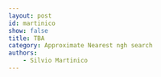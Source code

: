 ```yaml
---
layout: post
id: martinico
show: false
title: TBA
category: Approximate Nearest ngh search
authors: 
    - Silvio Martinico
---
```

